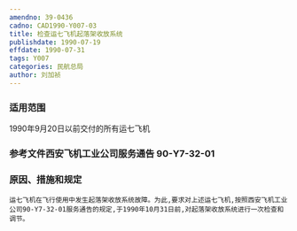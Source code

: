 ```yaml
---
amendno: 39-0436
cadno: CAD1990-Y007-03
title: 检查运七飞机起落架收放系统
publishdate: 1990-07-19
effdate: 1990-07-31
tags: Y007
categories: 民航总局
author: 刘加祯
---
```


### 适用范围 
1990年9月20日以前交付的所有运七飞机

<!--more-->
### 参考文件西安飞机工业公司服务通告 90-Y7-32-01 

### 原因、措施和规定 
    运七飞机在飞行使用中发生起落架收放系统故障。为此,要求对上述运七飞机,按照西安飞机工业公司90-Y7-32-01服务通告的规定,于1990年10月31日前,对起落架收放系统进行一次检查和调节。
